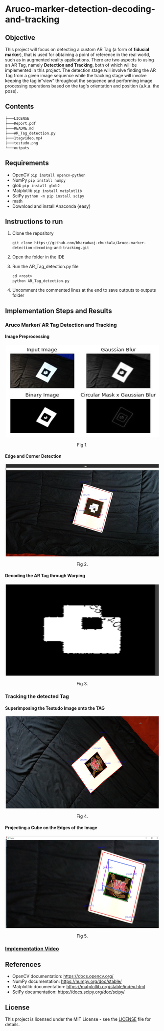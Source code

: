 # Aruco-marker-detection-decoding-and-tracking

## Objective

This project will focus on detecting a custom AR Tag (a form of **fiducial marker**), that is used for obtaining a point of reference in the real world, such as in augmented reality applications. There are two aspects to using an AR Tag, namely **Detection and Tracking**, both of which will be implemented in this project. The detection stage will involve finding the AR Tag from a given image sequence while the tracking stage will involve keeping the tag in“view” throughout the sequence and performing image processing operations based on the tag's orientation and position (a.k.a. the pose).

## Contents

```
├───LICENSE
├───Report.pdf
├───README.md
├───AR_Tag_detection.py
├───1tagvideo.mp4
├───testudo.png
└───outputs

```

## Requirements

- OpenCV `pip install opencv-python`
- NumPy `pip install numpy`
- glob `pip install glob2`
- Matplotlib `pip install matplotlib`
- SciPy `python -m pip install scipy`
- math
- Download and install Anaconda {easy}

## Instructions to run

1. Clone the repository

   ```
   git clone https://github.com/bharadwaj-chukkala/Aruco-marker-detection-decoding-and-tracking.git
   ```
2. Open the folder in the IDE
3. Run the AR_Tag_detection.py file

   ```
   cd <root>
   python AR_Tag_detection.py
   ```
4. Uncomment the commented lines at the end to save outputs to outputs folder

## Implementation Steps and Results

### Aruco Marker/ AR Tag Detection and Tracking

#### Image Preprocessing

<p align="center">
  <img width="500" height="300" src="https://github.com/bharadwaj-chukkala/Aruco-marker-detection-decoding-and-tracking/blob/main/outputs/Image%20processing.jpeg">
</p>
<p align="center">Fig 1.</p>


#### Edge and Corner Detection

<p align="center">
  <img width="500" height="300" src="https://github.com/bharadwaj-chukkala/Aruco-marker-detection-decoding-and-tracking/blob/main/outputs/corner%20detection.jpeg">
</p>
<p align="center">Fig 2.</p>

#### Decoding the AR Tag through Warping

<p align="center">
  <img width="500" height="300" src="https://github.com/bharadwaj-chukkala/Aruco-marker-detection-decoding-and-tracking/blob/main/outputs/inverse%20warping.png">
</p>
<p align="center">Fig 3.</p>

### Tracking the detected Tag

#### Superimposing the Testudo Image onto the TAG

<p align="center">
  <img width="500" height="300" src="https://github.com/bharadwaj-chukkala/Aruco-marker-detection-decoding-and-tracking/blob/main/outputs/testudo%20on%20AR%20tag.png">
</p>
<p align="center">Fig 4.</p>

#### Projecting a Cube on the Edges of the Image

<p align="center">
  <img width="500" height="300" src="https://github.com/bharadwaj-chukkala/Aruco-marker-detection-decoding-and-tracking/blob/main/outputs/Cube%20projection.jpeg">
</p>
<p align="center">Fig 5.</p>

### [Implementation Video](https://github.com/bharadwaj-chukkala/Aruco-marker-detection-decoding-and-tracking/blob/main/outputs/Testudo%20Superimposition%20and%20Cube%20Projection.mp4)

## References

- OpenCV documentation: https://docs.opencv.org/
- NumPy documentation: https://numpy.org/doc/stable/
- Matplotlib documentation: https://matplotlib.org/stable/index.html
- SciPy documentation: https://docs.scipy.org/doc/scipy/

## License

This project is licensed under the MIT License - see the [LICENSE](LICENSE) file for details.
